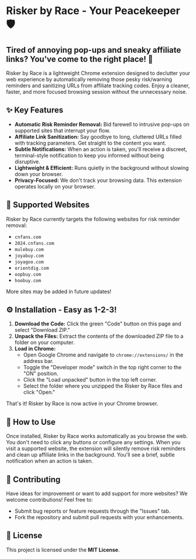 # Risker by Race - Your Peacekeeper 🛡️

## Tired of annoying pop-ups and sneaky affiliate links? You've come to the right place! 👋

Risker by Race is a lightweight Chrome extension designed to declutter your web experience by automatically removing those pesky risk/warning reminders and sanitizing URLs from affiliate tracking codes. Enjoy a cleaner, faster, and more focused browsing session without the unnecessary noise.

## ✨ Key Features

* **Automatic Risk Reminder Removal:** Bid farewell to intrusive pop-ups on supported sites that interrupt your flow.
* **Affiliate Link Sanitization:** Say goodbye to long, cluttered URLs filled with tracking parameters. Get straight to the content you want.
* **Subtle Notifications:** When an action is taken, you'll receive a discreet, terminal-style notification to keep you informed without being disruptive.
* **Lightweight & Efficient:** Runs quietly in the background without slowing down your browser.
* **Privacy-Focused:** We don't track your browsing data. This extension operates locally on your browser.

## 🎯 Supported Websites

Risker by Race currently targets the following websites for risk reminder removal:

* `cnfans.com`
* `2024.cnfans.com`
* `mulebuy.com`
* `joyabuy.com`
* `joyagoo.com`
* `orientdig.com`
* `oopbuy.com`
* `hoobuy.com`

More sites may be added in future updates!

## ⚙️ Installation - Easy as 1-2-3!

1.  **Download the Code:** Click the green "Code" button on this page and select "Download ZIP."
2.  **Unpack the Files:** Extract the contents of the downloaded ZIP file to a folder on your computer.
3.  **Load in Chrome:**
    * Open Google Chrome and navigate to `chrome://extensions/` in the address bar.
    * Toggle the "Developer mode" switch in the top right corner to the "ON" position.
    * Click the "Load unpacked" button in the top left corner.
    * Select the folder where you unzipped the Risker by Race files and click "Open."

That's it! Risker by Race is now active in your Chrome browser.

## 🚀 How to Use

Once installed, Risker by Race works automatically as you browse the web. You don't need to click any buttons or configure any settings. When you visit a supported website, the extension will silently remove risk reminders and clean up affiliate links in the background. You'll see a brief, subtle notification when an action is taken.

## 🤝 Contributing

Have ideas for improvement or want to add support for more websites? We welcome contributions! Feel free to:

* Submit bug reports or feature requests through the "Issues" tab.
* Fork the repository and submit pull requests with your enhancements.

## 📜 License

This project is licensed under the **MIT License**.
